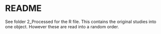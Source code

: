 # README

See folder 2_Processed for the R file.
This contains the original studies into one object.
However these are read into a random order.
